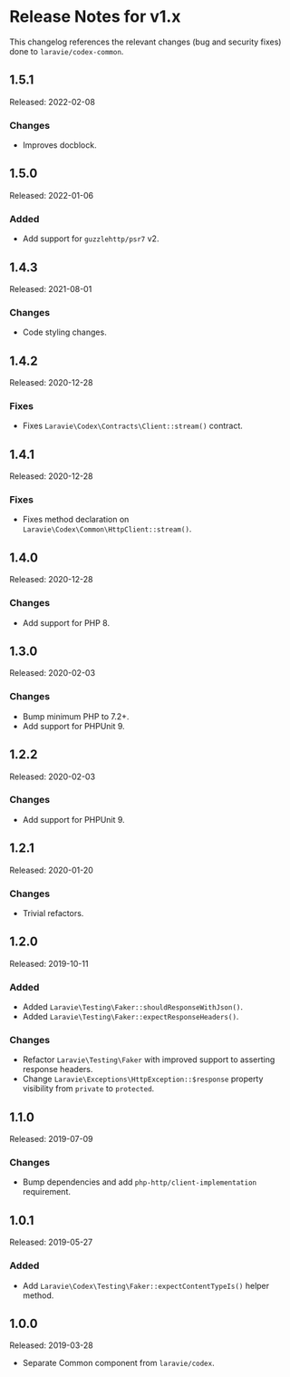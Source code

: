 # Release Notes for v1.x

This changelog references the relevant changes (bug and security fixes) done to `laravie/codex-common`.

## 1.5.1

Released: 2022-02-08

### Changes

* Improves docblock.

## 1.5.0

Released: 2022-01-06

### Added

* Add support for `guzzlehttp/psr7` v2.

## 1.4.3

Released: 2021-08-01

### Changes

* Code styling changes.

## 1.4.2

Released: 2020-12-28

### Fixes

* Fixes `Laravie\Codex\Contracts\Client::stream()` contract.

## 1.4.1

Released: 2020-12-28

### Fixes

* Fixes method declaration on `Laravie\Codex\Common\HttpClient::stream()`.

## 1.4.0

Released: 2020-12-28

### Changes

* Add support for PHP 8.

## 1.3.0

Released: 2020-02-03

### Changes 

* Bump minimum PHP to 7.2+.
* Add support for PHPUnit 9.

## 1.2.2

Released: 2020-02-03

### Changes

* Add support for PHPUnit 9.

## 1.2.1

Released: 2020-01-20

### Changes

* Trivial refactors.

## 1.2.0

Released: 2019-10-11

### Added

* Added `Laravie\Testing\Faker::shouldResponseWithJson()`.
* Added `Laravie\Testing\Faker::expectResponseHeaders()`.

### Changes

* Refactor `Laravie\Testing\Faker` with improved support to asserting response headers.
* Change `Laravie\Exceptions\HttpException::$response` property visibility from `private` to `protected`.

## 1.1.0

Released: 2019-07-09

### Changes

* Bump dependencies and add `php-http/client-implementation` requirement.

## 1.0.1

Released: 2019-05-27

### Added

* Add `Laravie\Codex\Testing\Faker::expectContentTypeIs()` helper method.

## 1.0.0

Released: 2019-03-28

* Separate Common component from `laravie/codex`.
